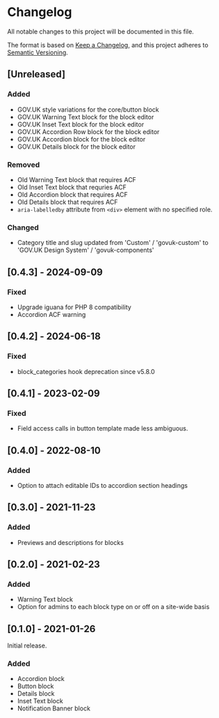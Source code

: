 # Changelog
All notable changes to this project will be documented in this file.

The format is based on [Keep a Changelog](https://keepachangelog.com/en/1.0.0/),
and this project adheres to [Semantic Versioning](https://semver.org/spec/v2.0.0.html).

## [Unreleased]

### Added

- GOV.UK style variations for the core/button block
- GOV.UK Warning Text block for the block editor
- GOV.UK Inset Text block for the block editor
- GOV.UK Accordion Row block for the block editor
- GOV.UK Accordion block for the block editor
- GOV.UK Details block for the block editor

### Removed

- Old Warning Text block that requires ACF
- Old Inset Text block that requries ACF
- Old Accordion block that requires ACF
- Old Details block that requires ACF
- `aria-labelledby` attribute from `<div>` element with no specified role.

### Changed

- Category title and slug updated from 'Custom' / 'govuk-custom' to 'GOV.UK Design System' / 'govuk-components'

## [0.4.3] - 2024-09-09

### Fixed
- Upgrade iguana for PHP 8 compatibility
- Accordion ACF warning

## [0.4.2] - 2024-06-18

### Fixed
- block_categories hook deprecation since v5.8.0

## [0.4.1] - 2023-02-09

### Fixed
- Field access calls in button template made less ambiguous.

## [0.4.0] - 2022-08-10

### Added
- Option to attach editable IDs to accordion section headings

## [0.3.0] - 2021-11-23

### Added
- Previews and descriptions for blocks

## [0.2.0] - 2021-02-23

### Added
- Warning Text block
- Option for admins to each block type on or off on a site-wide basis

## [0.1.0] - 2021-01-26

Initial release.

### Added
- Accordion block
- Button block
- Details block
- Inset Text block
- Notification Banner block
